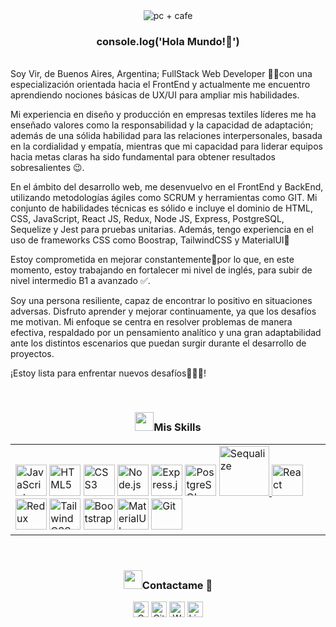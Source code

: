 <div align="center">
  <img  src="https://media.licdn.com/dms/image/v2/D4D16AQH0ClLFF0gd-w/profile-displaybackgroundimage-shrink_350_1400/profile-displaybackgroundimage-shrink_350_1400/0/1687626229035?e=1754524800&v=beta&t=ho7qLLev9hlm7TUznX9S8Ykd35na3hT-SR53CJlDzR8"
       alt="pc + cafe" /></a>
</div>

### <div align="center">console.log('Hola Mundo!👋')</div> 
<br/>
Soy Vir, de Buenos Aires, Argentina; FullStack Web Developer  👩‍💻con una especialización orientada hacia el FrontEnd y actualmente me encuentro aprendiendo nociones básicas de UX/UI para ampliar mis habilidades.

Mi experiencia en diseño y producción en empresas textiles líderes me ha enseñado valores como la responsabilidad y la capacidad de adaptación; además de una sólida habilidad para las relaciones interpersonales, basada en la cordialidad y empatía, mientras que mi capacidad para liderar equipos hacia metas claras ha sido fundamental para obtener resultados sobresalientes 😉.

En el ámbito del desarrollo web, me desenvuelvo en el FrontEnd y BackEnd, utilizando metodologías ágiles como SCRUM y herramientas como GIT. Mi conjunto de habilidades técnicas es sólido e incluye el  dominio de HTML, CSS, JavaScript, React JS, Redux, Node JS, Express, PostgreSQL, Sequelize y Jest para pruebas unitarias. Además, tengo experiencia en el uso de frameworks CSS como Boostrap, TailwindCSS y MaterialUI🚀

Estoy comprometida en mejorar constantemente💪por lo que,  en este momento, estoy trabajando en fortalecer mi nivel de inglés, para subir de nivel intermedio B1 a avanzado ✅️.

Soy una persona resiliente, capaz de encontrar lo positivo en situaciones adversas. Disfruto aprender y mejorar continuamente, ya que los desafíos me motivan. Mi enfoque se centra en resolver problemas de manera efectiva, respaldado por un pensamiento analítico y una gran adaptabilidad ante los distintos escenarios que puedan surgir durante el desarrollo de proyectos.

¡Estoy lista para enfrentar nuevos desafíos👏👏👏!

<br/>

<div align="center"> 
<h3 align="center" > <img src="https://media.giphy.com/media/iY8CRBdQXODJSCERIr/giphy.gif" width="30" height="30" style="margin-right: 10 px">Mis Skills </h3> 
</div>
<div aling="center">
<table><tr><td valign="top" width="1500"> 
<a href="https://www.javascript.com/" target="_blank"><img src="https://profilinator.rishav.dev/skills-assets/javascript-original.svg" alt="JavaScript" height="50" style="margin-right: 1000 px"/></a>  
<a href="https://en.wikipedia.org/wiki/HTML5" target="_blank"><img src="https://profilinator.rishav.dev/skills-assets/html5-original-wordmark.svg" alt="HTML5" height="50" /></a>  
<a href="https://www.w3schools.com/css/" target="_blank"><img src="https://profilinator.rishav.dev/skills-assets/css3-original-wordmark.svg" alt="CSS3" height="50" /></a>  
<a href="https://nodejs.org/" target="_blank"><img src="https://profilinator.rishav.dev/skills-assets/nodejs-original-wordmark.svg" alt="Node.js" height="50" /></a>  
<a href="https://expressjs.com/" target="_blank"><img src="https://profilinator.rishav.dev/skills-assets/express-original-wordmark.svg" alt="Express.js" height="50" /></a>  
<a href="https://www.postgresql.org/" target="_blank"><img src="https://profilinator.rishav.dev/skills-assets/postgresql-original-wordmark.svg" alt="PostgreSQL" height="50" /></a>
<a href="https://sequelize.org/" target="_blank"><img src="https://cdn.icon-icons.com/icons2/2415/PNG/512/sequelize_original_wordmark_logo_icon_146349.png" alt="Sequalize" height="80" />
</a>
<a href="https://reactjs.org/" target="_blank"><img src="https://profilinator.rishav.dev/skills-assets/react-original-wordmark.svg" alt="React" height="50" /></a>  
<a href="https://redux.js.org/" target="_blank"><img src="https://profilinator.rishav.dev/skills-assets/redux-original.svg" alt="Redux" height="50" /></a>  
<a href="https://www.tailwindcss.com/" target="_blank"> <img src="https://profilinator.rishav.dev/skills-assets/tailwindcss.svg" alt="TailwindCSS" height="50"/></a>	
<a href="https://getbootstrap.com/docs/3.4/javascript/" target="_blank"> <img src="https://profilinator.rishav.dev/skills-assets/bootstrap-plain.svg" alt="Bootstrap" height="50"/></a>
<a href="https://mui.com/" target="_blank"> <img src="https://profilinator.rishav.dev/skills-assets/mui.png" alt="MaterialUI" height="50"/></a>
<a href="https://github.com/" target="_blank"><img src="https://profilinator.rishav.dev/skills-assets/git-scm-icon.svg" alt="Git" height="50" /></a>  
</table></tr></td>
<br/>  
<h3 align="center" > <img src="https://media.giphy.com/media/iY8CRBdQXODJSCERIr/giphy.gif" width="30" height="30" style="margin-right: 10 px;">Contactame 🤝 </h3>
<p align="center">
	<a href="mailto:mvirginiamontoya@gmail.com"><img img src="https://img.shields.io/badge/gmail-%23EA4335.svg?style=plastic&logo=gmail&logoColor=white" alt="Gmail" height="25"/></a>
	<a href="https://github.com/mvirm"><img src="https://img.shields.io/badge/github-%23181717.svg?style=plastic&logo=github&logoColor=white" alt="GitHub" height="25"/></a>
	<a href="https://wa.me/5491134323534"><img src="https://img.shields.io/badge/whatsapp-%2325D366.svg?style=plastic&logo=whatsapp&logoColor=white" alt="Whatsapp" height="25"/></a>
	<a href="https://www.linkedin.com/in/virginiamontoya/"><img src="https://img.shields.io/badge/linkedin-%230A66C2.svg?style=plastic&logo=linkedin&logoColor=white" alt="LinkedIn" height="25"/></a>
</p>
